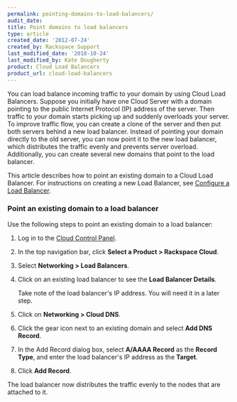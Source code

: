 ```yaml
---
permalink: pointing-domains-to-load-balancers/
audit_date:
title: Point domains to load balancers
type: article
created_date: '2012-07-24'
created_by: Rackspace Support
last_modified_date: '2018-10-24'
last_modified_by: Kate Dougherty
product: Cloud Load Balancers
product_url: cloud-load-balancers
---
```


You can load balance incoming traffic to your domain by using Cloud Load
Balancers. Suppose you initially have one Cloud Server with a domain
pointing to the public Internet Protocol (IP) address of the server. Then
traffic to your domain starts picking up and suddenly overloads your server.
To improve traffic flow, you can create a clone of the server and then put both
servers behind a new load balancer. Instead of pointing your domain
directly to the old server, you can now point it to the new load
balancer, which distributes the traffic evenly and prevents server
overload. Additionally, you can create several new domains that
point to the load balancer.

This article describes how to point an existing domain to a Cloud Load
Balancer. For instructions on creating a new Load Balancer,
see [Configure a Load Balancer](/how-to/configure-a-load-balancer).

### Point an existing domain to a load balancer

Use the following steps to point an existing domain to a load balancer:

1.  Log in to the [Cloud Control Panel](https://login.rackspace.com).
2.  In the top navigation bar, click **Select a Product > Rackspace Cloud**.
3.  Select **Networking > Load Balancers**.
4.  Click on an existing load balancer to see the **Load Balancer
    Details**.

    Take note of the load balancer's IP address. You will need it in a later
    step.

5.  Click on **Networking > Cloud DNS**.
6.  Click the gear icon next to an existing domain and
    select **Add DNS Record**.
7.  In the Add Record dialog box, select **A/AAAA Record** as the **Record
    Type**, and enter the load balancer's IP address as the **Target**.
8.  Click **Add Record**.

The load balancer now distributes the traffic evenly to the nodes
that are attached to it.
